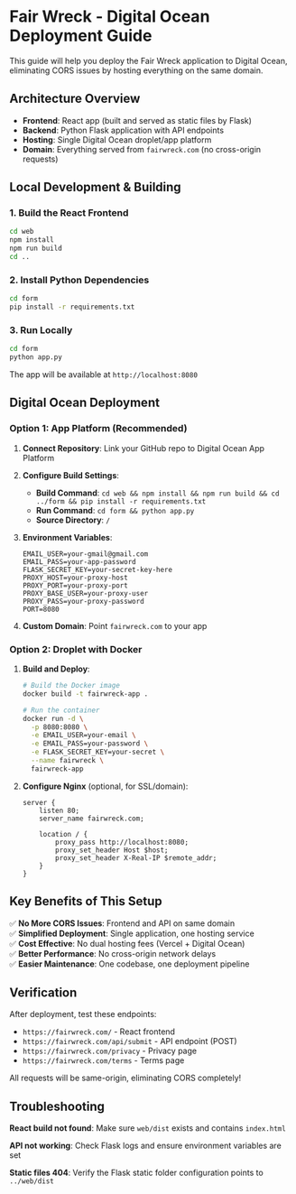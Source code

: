 # Fair Wreck - Digital Ocean Deployment Guide

This guide will help you deploy the Fair Wreck application to Digital Ocean, eliminating CORS issues by hosting everything on the same domain.

## Architecture Overview

- **Frontend**: React app (built and served as static files by Flask)
- **Backend**: Python Flask application with API endpoints
- **Hosting**: Single Digital Ocean droplet/app platform
- **Domain**: Everything served from `fairwreck.com` (no cross-origin requests)

## Local Development & Building

### 1. Build the React Frontend
```bash
cd web
npm install
npm run build
cd ..
```

### 2. Install Python Dependencies
```bash
cd form
pip install -r requirements.txt
```

### 3. Run Locally
```bash
cd form
python app.py
```

The app will be available at `http://localhost:8080`

## Digital Ocean Deployment

### Option 1: App Platform (Recommended)

1. **Connect Repository**: Link your GitHub repo to Digital Ocean App Platform

2. **Configure Build Settings**:
   - **Build Command**: `cd web && npm install && npm run build && cd ../form && pip install -r requirements.txt`
   - **Run Command**: `cd form && python app.py`
   - **Source Directory**: `/`

3. **Environment Variables**:
   ```
   EMAIL_USER=your-gmail@gmail.com
   EMAIL_PASS=your-app-password
   FLASK_SECRET_KEY=your-secret-key-here
   PROXY_HOST=your-proxy-host
   PROXY_PORT=your-proxy-port
   PROXY_BASE_USER=your-proxy-user
   PROXY_PASS=your-proxy-password
   PORT=8080
   ```

4. **Custom Domain**: Point `fairwreck.com` to your app

### Option 2: Droplet with Docker

1. **Build and Deploy**:
   ```bash
   # Build the Docker image
   docker build -t fairwreck-app .
   
   # Run the container
   docker run -d \
     -p 8080:8080 \
     -e EMAIL_USER=your-email \
     -e EMAIL_PASS=your-password \
     -e FLASK_SECRET_KEY=your-secret \
     --name fairwreck \
     fairwreck-app
   ```

2. **Configure Nginx** (optional, for SSL/domain):
   ```nginx
   server {
       listen 80;
       server_name fairwreck.com;
       
       location / {
           proxy_pass http://localhost:8080;
           proxy_set_header Host $host;
           proxy_set_header X-Real-IP $remote_addr;
       }
   }
   ```

## Key Benefits of This Setup

✅ **No More CORS Issues**: Frontend and API on same domain  
✅ **Simplified Deployment**: Single application, one hosting service  
✅ **Cost Effective**: No dual hosting fees (Vercel + Digital Ocean)  
✅ **Better Performance**: No cross-origin network delays  
✅ **Easier Maintenance**: One codebase, one deployment pipeline  

## Verification

After deployment, test these endpoints:

- `https://fairwreck.com/` - React frontend
- `https://fairwreck.com/api/submit` - API endpoint (POST)
- `https://fairwreck.com/privacy` - Privacy page
- `https://fairwreck.com/terms` - Terms page

All requests will be same-origin, eliminating CORS completely!

## Troubleshooting

**React build not found**: Make sure `web/dist` exists and contains `index.html`

**API not working**: Check Flask logs and ensure environment variables are set

**Static files 404**: Verify the Flask static folder configuration points to `../web/dist` 